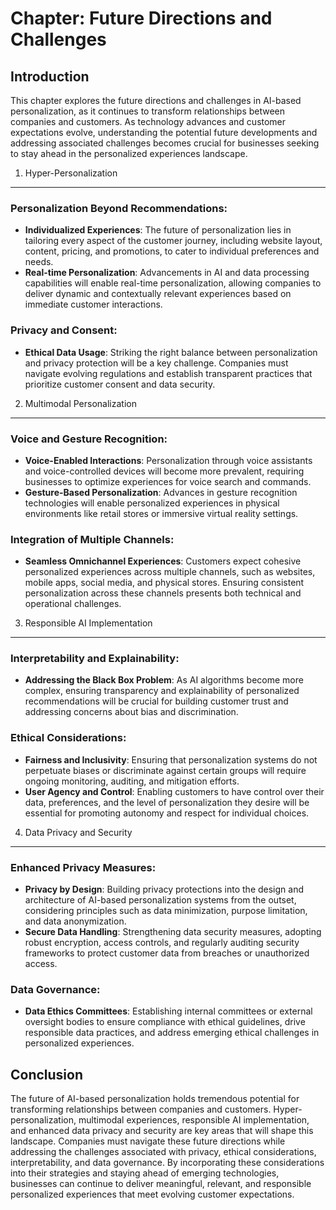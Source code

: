 Chapter: Future Directions and Challenges
=========================================

Introduction
------------

This chapter explores the future directions and challenges in AI-based personalization, as it continues to transform relationships between companies and customers. As technology advances and customer expectations evolve, understanding the potential future developments and addressing associated challenges becomes crucial for businesses seeking to stay ahead in the personalized experiences landscape.

1. Hyper-Personalization
------------------------

### Personalization Beyond Recommendations:

* **Individualized Experiences**: The future of personalization lies in tailoring every aspect of the customer journey, including website layout, content, pricing, and promotions, to cater to individual preferences and needs.
* **Real-time Personalization**: Advancements in AI and data processing capabilities will enable real-time personalization, allowing companies to deliver dynamic and contextually relevant experiences based on immediate customer interactions.

### Privacy and Consent:

* **Ethical Data Usage**: Striking the right balance between personalization and privacy protection will be a key challenge. Companies must navigate evolving regulations and establish transparent practices that prioritize customer consent and data security.

2. Multimodal Personalization
-----------------------------

### Voice and Gesture Recognition:

* **Voice-Enabled Interactions**: Personalization through voice assistants and voice-controlled devices will become more prevalent, requiring businesses to optimize experiences for voice search and commands.
* **Gesture-Based Personalization**: Advances in gesture recognition technologies will enable personalized experiences in physical environments like retail stores or immersive virtual reality settings.

### Integration of Multiple Channels:

* **Seamless Omnichannel Experiences**: Customers expect cohesive personalized experiences across multiple channels, such as websites, mobile apps, social media, and physical stores. Ensuring consistent personalization across these channels presents both technical and operational challenges.

3. Responsible AI Implementation
--------------------------------

### Interpretability and Explainability:

* **Addressing the Black Box Problem**: As AI algorithms become more complex, ensuring transparency and explainability of personalized recommendations will be crucial for building customer trust and addressing concerns about bias and discrimination.

### Ethical Considerations:

* **Fairness and Inclusivity**: Ensuring that personalization systems do not perpetuate biases or discriminate against certain groups will require ongoing monitoring, auditing, and mitigation efforts.
* **User Agency and Control**: Enabling customers to have control over their data, preferences, and the level of personalization they desire will be essential for promoting autonomy and respect for individual choices.

4. Data Privacy and Security
----------------------------

### Enhanced Privacy Measures:

* **Privacy by Design**: Building privacy protections into the design and architecture of AI-based personalization systems from the outset, considering principles such as data minimization, purpose limitation, and data anonymization.
* **Secure Data Handling**: Strengthening data security measures, adopting robust encryption, access controls, and regularly auditing security frameworks to protect customer data from breaches or unauthorized access.

### Data Governance:

* **Data Ethics Committees**: Establishing internal committees or external oversight bodies to ensure compliance with ethical guidelines, drive responsible data practices, and address emerging ethical challenges in personalized experiences.

Conclusion
----------

The future of AI-based personalization holds tremendous potential for transforming relationships between companies and customers. Hyper-personalization, multimodal experiences, responsible AI implementation, and enhanced data privacy and security are key areas that will shape this landscape. Companies must navigate these future directions while addressing the challenges associated with privacy, ethical considerations, interpretability, and data governance. By incorporating these considerations into their strategies and staying ahead of emerging technologies, businesses can continue to deliver meaningful, relevant, and responsible personalized experiences that meet evolving customer expectations.
